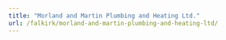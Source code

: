 ```yaml
---
title: "Morland and Martin Plumbing and Heating Ltd."
url: /falkirk/morland-and-martin-plumbing-and-heating-ltd/
---
```

